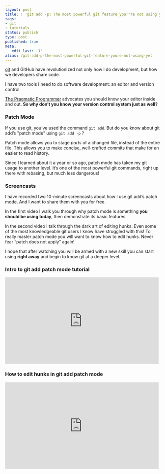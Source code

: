 ```yaml
---
layout: post
title: ! 'git add -p: The most powerful git feature you''re not using yet'
tags:
- git
- tutorials
status: publish
type: post
published: true
meta:
  _edit_last: '1'
alias: /git-add-p-the-most-powerful-git-feature-youre-not-using-yet
---
```

[git][] and GitHub have revolutionized not only how I do development, but how we developers share code.

I have two tools I need to do software development: an editor and version control.

[The Pragmatic Programmer][] advocates you should know your editor inside and out. **So why don’t you know your version control system just as well?**

### Patch Mode

If you use git, you’ve used the command `git add`. But do you know about git add’s "patch mode" using `git add -p` ?

Patch mode allows you to stage *parts* of a changed file, instead of the entire file. This allows you to make concise, well-crafted commits that make for an easier to read history.

Since I learned about it a year or so ago, patch mode has taken my git usage to another level. It’s one of the most powerful git commands, right up there with rebasing, but much less dangerous!

### Screencasts

I have recorded two 10-minute screencasts about how I use git add’s patch mode. And I want to share them with you for free.

In the first video I walk you through why patch mode is something **you should be using today**, then demonstrate its basic features.

In the second video I talk through the dark art of editing hunks. Even some of the most knowledgeable git users I know have struggled with this! To really master patch mode you will want to know how to edit hunks. Never fear “patch does not apply” again!

I hope that after watching you will be armed with a new skill you can start using **right away** and begin to know git at a deeper level.

### Intro to git add patch mode tutorial

<iframe src="http://www.youtube.com/embed/Wl0NfWYrvlY" frameborder="0" width="500" height="281"></iframe>

### How to edit hunks in git add patch mode

<iframe src="http://www.youtube.com/embed/1tqMjJeyKpw" frameborder="0" width="500" height="281"></iframe>

  [git]: http://gitscm.org/
  [The Pragmatic Programmer]: http://pragprog.com/the-pragmatic-programmer
